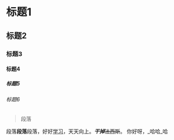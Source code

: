 # 标题1
## 标题2
### 标题3
#### 标题4
##### 标题5
###### 标题6
> 段落

段落**段落**段落，好好<u>学习</u>，天天向上。**_干掉_**~~法西斯~~。
你好呀，_哈哈_哈